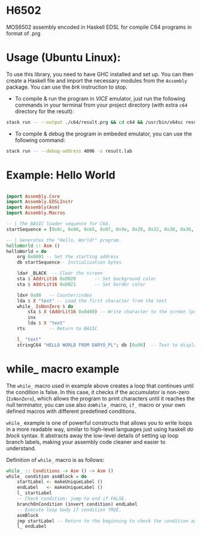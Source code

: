 # H6502
MOS6502 assembly encoded in Haskell EDSL for compile C64 programs in format of .prg


# Usage (Ubuntu Linux):
To use this library, you need to have GHC installed and set up. You can then create a Haskell file and import the necessary modules from the `Assembly` package.
You can use the *brk* instruction to stop.

* To compile & run the program in *VICE* emulator, just run the following commands in your terminal from your project directory (with extra `c64` directory for the result):

```bash
stack run -- --output ./c64/result.prg && cd c64 && /usr/bin/x64sc result.prg && cd ..
```

* To compile & debug the program in embeded emulator, you can use the following command:
```bash
stack run -- --debug-address 4096 -s result.lab
```


# Example: Hello World
```haskell

import Assembly.Core
import Assembly.EDSLInstr
import Assembly(Asm)
import Assembly.Macros

-- | The BASIC loader sequence for C64.
startSequence = [0x0c, 0x08, 0xb5, 0x07, 0x9e, 0x20, 0x32, 0x30, 0x36, 0x32, 0x00, 0x00, 0x00]

-- | Generates the "Hello, World!" program.
helloWorld :: Asm ()
helloWorld = do
    org 0x0801 -- Set the starting address
    db startSequence-- Initialization bytes

    lda# _BLACK  -- Clear the screen
    sta $ AddrLit16 0xD020       -- Set background color
    sta $ AddrLit16 0xD021       -- Set border color

    ldx# 0x00   -- Counter/index
    lda $ X "text" -- Load the first character from the text
    while_ IsNonZero $ do
        sta $ X (AddrLit16 0x0400) -- Write character to the screen (position 1024)
        inx
        lda $ X "text"
    rts         -- Return to BASIC

    l_ "text"
    stringC64 "HELLO WORLD FROM DARYO_PL"; db [0x00]  -- Text to display with null terminator


```

# while_ macro example

The `while_` macro used in example above creates a loop that continues until the condition is false. In this case, it checks if the accumulator is non-zero (`IsNonZero`), which allows the program to print characters until it reaches the null terminator, you can use also `doWhile_` macro, `if_` macro or your own defined macros with different predefined conditions.

`while_` example is one of powerful constructs that allows you to write loops in a more readable way, similar to high-level languages just using haskell *do block* syntax. It abstracts away the low-level details of setting up loop branch labels, making your assembly code cleaner and easier to understand. 

Definition of `while_` macro is as follows:

```haskell  
while_ :: Conditions -> Asm () -> Asm ()
while_ condition asmBlock = do
    startLabel <- makeUniqueLabel ()
    endLabel   <- makeUniqueLabel ()
    l_ startLabel
    -- Check condition: jump to end if FALSE.
    branchOnCondition (invert condition) endLabel
    -- Execute loop body if condition TRUE.
    asmBlock
    jmp startLabel -- Return to the beginning to check the condition again.
    l_ endLabel
``` 